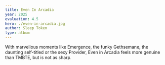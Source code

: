 ```yaml
---
title: Even In Arcadia
year: 2025
evaluation: 4.5
hero: ./even-in-arcadia.jpg
author: Sleep Token
type: album
---
```


With marvellous moments like Emergence, the funky Gethsemane, the daunting self-titled or the sexy Provider, Even in Arcadia feels more genuine than TMBTE, but is not as sharp.
